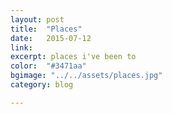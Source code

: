 ```yaml
---
layout: post
title:  "Places"
date:   2015-07-12
link:   
excerpt: places i've been to 
color:  "#3471aa"
bgimage: "../../assets/places.jpg"
category: blog

---
```

